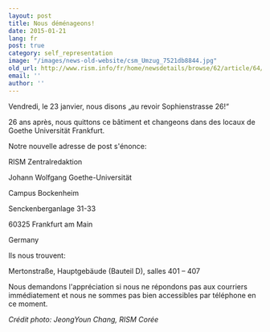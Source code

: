 ```yaml
---
layout: post
title: Nous déménageons!
date: 2015-01-21
lang: fr
post: true
category: self_representation
image: "/images/news-old-website/csm_Umzug_7521db8844.jpg"
old_url: http://www.rism.info/fr/home/newsdetails/browse/62/article/64/were-moving.html
email: ''
author: ''
---
```



Vendredi, le 23 janvier, nous disons „au revoir Sophienstrasse 26!“

26 ans après, nous quittons ce bâtiment et changeons dans des locaux de Goethe Universität Frankfurt.



Notre nouvelle adresse de post s'énonce:

RISM Zentralredaktion

Johann Wolfgang Goethe-Universität

Campus Bockenheim

Senckenberganlage 31-33

60325 Frankfurt am Main

Germany

Ils nous trouvent:

Mertonstraße, Hauptgebäude (Bauteil D), salles 401 – 407



Nous demandons l'appréciation si nous ne répondons pas aux courriers immédiatement et nous ne sommes pas bien accessibles par téléphone en ce moment.



_Crédit photo: JeongYoun Chang, RISM Corée_



<script type="text/javascript">var switchTo5x=true;</script><script type="text/javascript" src="http://w.sharethis.com/button/buttons.js"></script><script type="text/javascript">stLight.options({publisher: "9b601438-1ce1-49d8-bfd7-9cff5df54c17", doNotHash: false, doNotCopy: false, hashAddressBar: false});</script>


